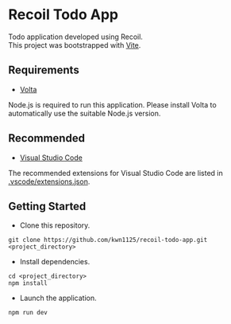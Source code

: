 # Recoil Todo App
Todo application developed using Recoil.  
This project was bootstrapped with [Vite](https://vitejs.dev/).

## Requirements

- [Volta](https://volta.sh/)

Node.js is required to run this application. Please install Volta to automatically use the suitable Node.js version.

## Recommended

- [Visual Studio Code](https://code.visualstudio.com/)

The recommended extensions for Visual Studio Code are listed in [.vscode/extensions.json](.vscode/extensions.json).

## Getting Started

- Clone this repository.

```
git clone https://github.com/kwn1125/recoil-todo-app.git <project_directory>
```

- Install dependencies.

```
cd <project_directory>
npm install
```

- Launch the application.

```
npm run dev
```